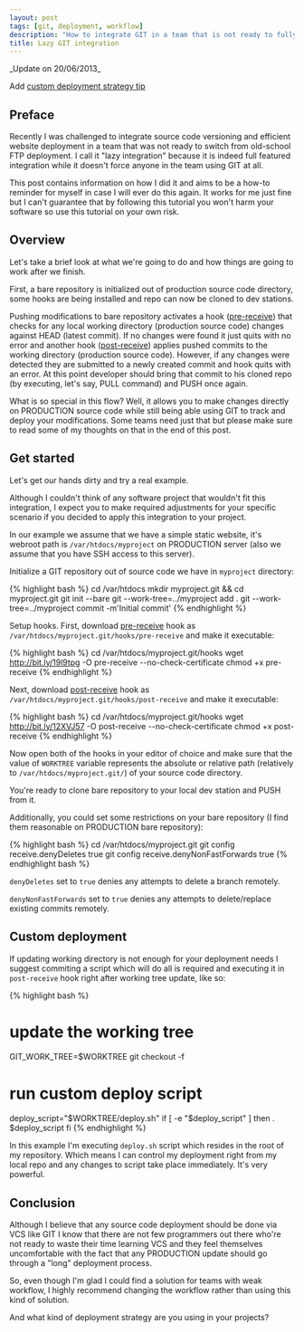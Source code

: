 ```yaml
---
layout: post
tags: [git, deployment, workflow]
description: "How to integrate GIT in a team that is not ready to fully use VCS yet"
title: Lazy GIT integration
---
```


<div class="warning-box" markdown="1">
_Update on 20/06/2013_

Add <a href="#deploy-tip">custom deployment strategy tip</a>
</div>

Preface
-------

Recently I was challenged to integrate source code versioning and efficient
website deployment in a team that was not ready to switch from old-school FTP deployment.
I call it "lazy integration" because it is indeed full featured integration
while it doesn't force anyone in the team using GIT at all.

This post contains information on how I did it and aims to be a how-to reminder
for myself in case I will ever do this again. It works for me just fine but
I can't guarantee that by following this tutorial you won't harm your software
so use this tutorial on your own risk.


Overview
--------

Let's take a brief look at what we're going to do and how things are going to work after
we finish.

First, a bare repository is initialized out of production source code directory, some hooks
are being installed and repo can now be cloned to dev stations.

Pushing modifications to bare repository activates a hook
([pre-receive](https://gist.github.com/3175467)) that checks for any
local working directory (production source code) changes against HEAD (latest commit).
If no changes were found it just quits with no error and another hook
([post-receive](https://gist.github.com/3175502))
applies pushed commits to the working directory (production source code).
However, if any changes were detected they are submitted to a newly created commit and
hook quits with an error. At this point developer should bring that commit to
his cloned repo (by executing, let's say, PULL command) and PUSH once again.

What is so special in this flow? Well, it allows you to make changes directly on
PRODUCTION source code while still being able using GIT to track and deploy your
modifications. Some teams need just that but please make sure to read some of my thoughts
on that in the end of this post.


Get started
-----------

Let's get our hands dirty and try a real example.

Although I couldn't think of any software project that wouldn't fit this integration, I
expect you to make required adjustments for your specific scenario if you decided to apply this
integration to your project.

In our example we assume that we have a simple static website, it's
webroot path is `/var/htdocs/myproject` on PRODUCTION server (also we assume that
you have SSH access to this server).

Initialize a GIT repository out of source code we have in `myproject` directory:

{% highlight bash %}
cd /var/htdocs
mkdir myproject.git && cd myproject.git
git init --bare
git --work-tree=../myproject add .
git --work-tree=../myproject commit -m'Initial commit'
{% endhighlight %}

Setup hooks. First, download
[pre-receive](https://gist.github.com/3175467) hook as
`/var/htdocs/myproject.git/hooks/pre-receive` and
make it executable:

{% highlight bash %}
cd /var/htdocs/myproject.git/hooks
wget http://bit.ly/19l9tpg -O pre-receive --no-check-certificate
chmod +x pre-receive
{% endhighlight %}

<script>
document.write("<p>Here is the source of pre-receive hook:</p>");
</script>

<script src="https://gist.github.com/3175467.js?file=pre-receive">
</script>


Next, download
[post-receive](https://gist.github.com/3175502) hook
as `/var/htdocs/myproject.git/hooks/post-receive` and
make it executable:

{% highlight bash %}
cd /var/htdocs/myproject.git/hooks
wget http://bit.ly/12XVJ57 -O post-receive --no-check-certificate
chmod +x post-receive
{% endhighlight %}

<script>
document.write("<p>Here is the source of post-receive hook:</p>");
</script>

<script src="https://gist.github.com/3175502.js?file=post-receive">
</script>

Now open both of the hooks in your editor of choice and make sure that the value of `WORKTREE` variable
represents the absolute or relative path (relatively to `/var/htdocs/myproject.git/`)
of your source code directory.

You're ready to clone bare repository to your local dev station and PUSH from
it.

Additionally, you could set some restrictions on your bare repository (I find
them reasonable on PRODUCTION bare repository):

{% highlight bash %}
cd /var/htdocs/myproject.git
git config receive.denyDeletes true
git config receive.denyNonFastForwards true
{% endhighlight bash %}

`denyDeletes` set to `true` denies any attempts to delete a branch remotely.

`denyNonFastForwards` set to `true` denies any attempts to delete/replace
existing commits remotely.

<a name="deploy-tip"></a>

Custom deployment
-----------------

If updating working directory is not enough for your deployment needs I
suggest commiting a script which will do all is required and executing it
in `post-receive` hook right after working tree update, like so:

{% highlight bash %}
# update the working tree
GIT_WORK_TREE=$WORKTREE git checkout -f

# run custom deploy script
deploy_script="$WORKTREE/deploy.sh"
if [ -e "$deploy_script" ]
then
  . $deploy_script
fi
{% endhighlight %}

In this example I'm executing `deploy.sh` script which resides in the root of
my repository. Which means I can control my deployment right from my
local repo and any changes to script take place immediately. It's very
powerful.


Conclusion
----------

Although I believe that any source code deployment should be done via VCS like
GIT I know that there are not few programmers out there who're not ready to
waste their time learning VCS and they feel themselves uncomfortable with the
fact that any PRODUCTION update should go through a "long" deployment process.

So, even though I'm glad I could find a solution for teams with weak workflow,
I highly recommend changing the workflow rather than using this kind of solution.

And what kind of deployment strategy are you using in your projects?

